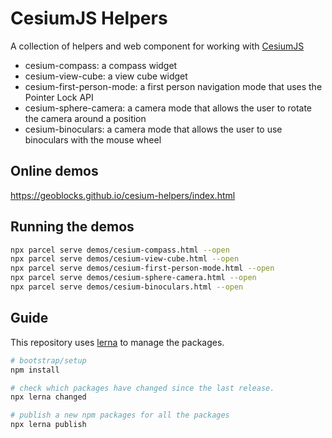 # CesiumJS Helpers

A collection of helpers and web component for working with [CesiumJS](https://cesium.com/cesiumjs/)

 * cesium-compass: a compass widget
 * cesium-view-cube: a view cube widget
 * cesium-first-person-mode: a first person navigation mode that uses the Pointer Lock API
 * cesium-sphere-camera: a camera mode that allows the user to rotate the camera around a position
 * cesium-binoculars: a camera mode that allows the user to use binoculars with the mouse wheel

## Online demos

https://geoblocks.github.io/cesium-helpers/index.html

## Running the demos

```bash
npx parcel serve demos/cesium-compass.html --open
npx parcel serve demos/cesium-view-cube.html --open
npx parcel serve demos/cesium-first-person-mode.html --open
npx parcel serve demos/cesium-sphere-camera.html --open
npx parcel serve demos/cesium-binoculars.html --open
```

## Guide

This repository uses [lerna](https://lerna.js.org/) to manage the packages.

```bash
# bootstrap/setup
npm install

# check which packages have changed since the last release.
npx lerna changed

# publish a new npm packages for all the packages
npx lerna publish
```

